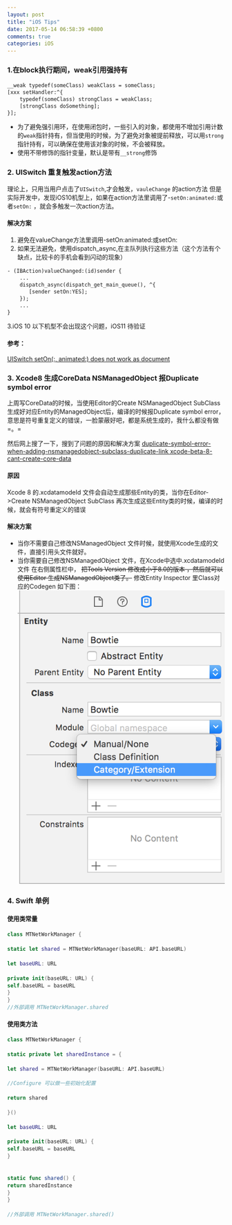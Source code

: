 ```yaml
---
layout: post
title: "iOS Tips"
date: 2017-05-14 06:58:39 +0800
comments: true
categories: iOS
---
```

<!-- more -->

### 1.在block执行期间，weak引用强持有

```obj-c
__weak typedef(someClass) weakClass = someClass;
[xxx setHandler:^{
    typedef(someClass) strongClass = weakClass;
    [strongClass doSomething];
}];
```

- 为了避免强引用环，在使用闭包时，一些引入的对象，都使用不增加引用计数的`weak`指针持有，但当使用的时候，为了避免对象被提前释放，可以用`strong`指针持有，可以确保在使用该对象的时候，不会被释放。 
- 使用不带修饰的指针变量，默认是带有`__strong`修饰

### 2. UISwitch 重复触发action方法
理论上，只用当用户点击了`UISwitch`,才会触发，`vauleChange` 的action方法 但是实际开发中，发现iOS10机型上，如果在action方法里调用了-`setOn:animated:`或者`setOn:` ，就会多触发一次action方法。

#### 解决方案
1. 避免在valueChange方法里调用-setOn:animated:或setOn:
2. 如果无法避免，使用dispatch_async,在主队列执行这些方法（这个方法有个缺点，比较卡的手机会看到闪动的现象）

```obj-c
- (IBAction)valueChanged:(id)sender {
    ...
    dispatch_async(dispatch_get_main_queue(), ^{
       [sender setOn:YES];
    });
    ...
}
```
3.iOS 10 以下机型不会出现这个问题，iOS11 待验证

#### 参考：
[UISwitch setOn(:, animated:) does not work as document](https://stackoverflow.com/questions/39566361/uiswitch-seton-animated-does-not-work-as-document)

### 3. Xcode8 生成CoreData NSManagedObject 报Duplicate symbol error

上周写CoreData的时候，当使用Editor的Create NSManagedObject SubClass 生成好对应Entity的ManagedObject后，编译的时候报Duplicate symbol error，意思是符号重复定义的错误，一脸蒙蔽好吧，都是系统生成的，我什么都没有做=。=

然后网上搜了一下，搜到了问题的原因和解决方案 [duplicate-symbol-error-when-adding-nsmanagedobject-subclass-duplicate-link xcode-beta-8-cant-create-core-data](http://stackoverflow.com/questions/40460307/duplicate-symbol-error-when-adding-nsmanagedobject-subclass-duplicate-link)

#### 原因
Xcode 8 的.xcdatamodeId 文件会自动生成那些Entity的类，当你在Editor->Create NSManagedObject SubClass 再次生成这些Entity类的时候，编译的时候，就会有符号重定义的错误

#### 解决方案
- 当你不需要自己修改NSManagedObject 文件时候，就使用Xcode生成的文件，直接引用头文件就好。
- 当你需要自己修改NSManagedObject 文件，在Xcode中选中.xcdatamodeId 文件 在右侧属性栏中， ~~把Tools Version 修改成小于8.0的版本 ，然后就可以使用Editor 生成NSManagedObject类了。~~ 修改Entity Inspector 里Class对应的Codegen 如下图：
![](https://github.com/engili/engili.github.io/raw/master/images/ios-tips-01.png)

### 4. Swift 单例

#### 使用类常量

```swift
class MTNetWorkManager {

static let shared = MTNetWorkManager(baseURL: API.baseURL)

let baseURL: URL

private init(baseURL: URL) {
self.baseURL = baseURL
}
}
//外部调用 MTNetWorkManager.shared
```

#### 使用类方法

```swift
class MTNetWorkManager {

static private let sharedInstance = {

let shared = MTNetWorkManager(baseURL: API.baseURL)

//Configure 可以做一些初始化配置

return shared

}()

let baseURL: URL

private init(baseURL: URL) {
self.baseURL = baseURL
}


static func shared() {
return sharedInstance
}
}

//外部调用 MTNetWorkManager.shared()
```